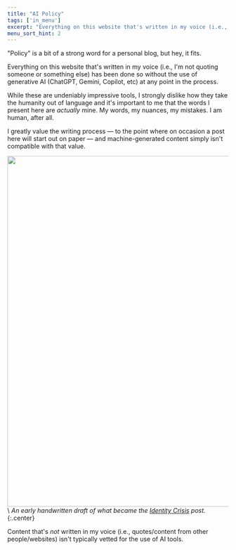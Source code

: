 ```yaml
---
title: "AI Policy"
tags: ['in_menu']
excerpt: "Everything on this website that's written in my voice (i.e., I'm not quoting someone or something else) has been done so without the use of generative AI (ChatGPT, Gemini, Copilot, etc) at any point in the process."
menu_sort_hint: 2
---
```


"Policy" is a bit of a strong word for a personal blog, but hey, it fits.

Everything on this website that's written in my voice (i.e., I'm not quoting someone or something else) has been done so without the use of generative AI (ChatGPT, Gemini, Copilot, etc) at any point in the process.

While these are undeniably impressive tools, I strongly dislike how they take the humanity out of language and it's important to me that the words I present here are *actually* mine. My words, my nuances, my mistakes. I am human, after all.

I greatly value the writing process — to the point where on occasion a post here will start out on paper — and machine-generated content simply isn't compatible with that value.

<img src="/pictures/about/paper-draft.jpg" width="800" /> \\
*An early handwritten draft of what became the [Identity Crisis](/blog/2023/01/identity-crisis/) post.*
{:.center}

Content that's *not* written in my voice (i.e., quotes/content from other people/websites) isn't typically vetted for the use of AI tools.

